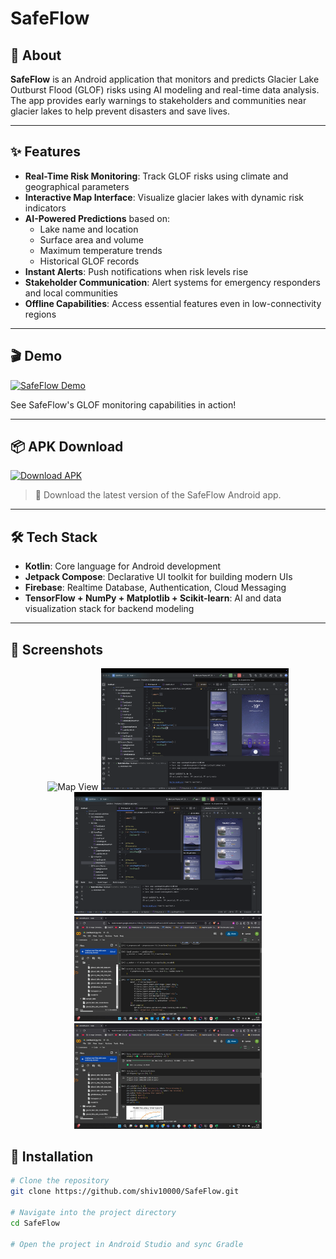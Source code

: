 # SafeFlow

 
## 🌊 About

**SafeFlow** is an Android application that monitors and predicts Glacier Lake Outburst Flood (GLOF) risks using AI modeling and real-time data analysis. The app provides early warnings to stakeholders and communities near glacier lakes to help prevent disasters and save lives.

---

## ✨ Features

- **Real-Time Risk Monitoring**: Track GLOF risks using climate and geographical parameters  
- **Interactive Map Interface**: Visualize glacier lakes with dynamic risk indicators  
- **AI-Powered Predictions** based on:
  - Lake name and location  
  - Surface area and volume  
  - Maximum temperature trends  
  - Historical GLOF records  
- **Instant Alerts**: Push notifications when risk levels rise  
- **Stakeholder Communication**: Alert systems for emergency responders and local communities  
- **Offline Capabilities**: Access essential features even in low-connectivity regions  

---

## 🎬 Demo

[![SafeFlow Demo](https://img.shields.io/badge/Watch-Demo-red?style=for-the-badge&logo=youtube)](https://youtu.be/pYRq4SVi_9M)

See SafeFlow's GLOF monitoring capabilities in action!

---

## 📦 APK Download

[![Download APK](https://img.shields.io/badge/Download-APK-blue?style=for-the-badge&logo=android)](https://github.com/shiv10000/SafeFlow/releases/download/v2.0/app-debug.apk)

> 📱 Download the latest version of the SafeFlow Android app.

---

## 🛠️ Tech Stack

 

- **Kotlin**: Core language for Android development  
- **Jetpack Compose**: Declarative UI toolkit for building modern UIs  
- **Firebase**: Realtime Database, Authentication, Cloud Messaging  
- **TensorFlow + NumPy + Matplotlib + Scikit-learn**: AI and data visualization stack for backend modeling  

---

## 📱 Screenshots

<div align="center">
  <img src="assets/sc1.png" alt="Map View" width="300"/>
  <img src="assets/sc2.png" alt="Risk Assessment" width="300"/>
  <img src="assets/sc3.png" alt="Alert Screen" width="300"/>
</div>
<div align="center">
  <img src="assets/sc4.jpeg" alt="More Map View" width="300"/>
  <img src="assets/sc5.jpeg" alt="More Risk Assessment" width="300"/>
</div>



## 🚀 Installation

```bash
# Clone the repository
git clone https://github.com/shiv10000/SafeFlow.git

# Navigate into the project directory
cd SafeFlow

# Open the project in Android Studio and sync Gradle
